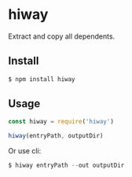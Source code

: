 # hiway

Extract and copy all dependents.

## Install

``` sh
$ npm install hiway
```

## Usage

```javascript
const hiway = require('hiway')

hiway(entryPath, outputDir)
```

Or use cli:

``` javascript
$ hiway entryPath --out outputDir
```